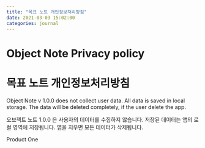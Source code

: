 ```yaml
---
title: "목표 노트 개인정보처리방침"
date: 2021-03-03 15:02:00
categories: journal
---
```


# Object Note Privacy policy

# 목표 노트 개인정보처리방침

Object Note v 1.0.0 does not collect user data. All data is saved in local storage. The data will be deleted completely, if the user delete the app.

오브젝트 노트 1.0.0 은 사용자의 데이터를 수집하지 않습니다. 저장된 데이터는 앱의 로컬 영역에 저장됩니다. 앱을 지우면 모든 데이터가 삭제됩니다.

Product One
